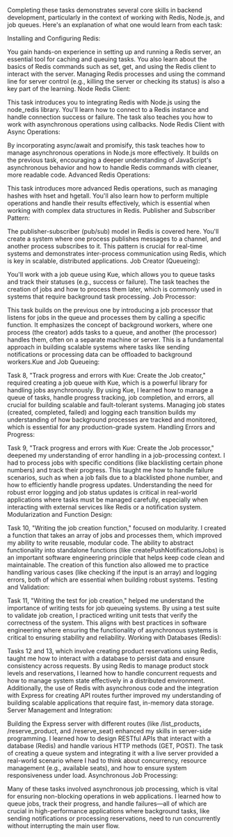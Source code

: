 Completing these tasks demonstrates several core skills in backend development, particularly in the context of working with Redis, Node.js, and job queues. Here's an explanation of what one would learn from each task:

Installing and Configuring Redis:

You gain hands-on experience in setting up and running a Redis server, an essential tool for caching and queuing tasks. You also learn about the basics of Redis commands such as set, get, and using the Redis client to interact with the server. Managing Redis processes and using the command line for server control (e.g., killing the server or checking its status) is also a key part of the learning. Node Redis Client:

This task introduces you to integrating Redis with Node.js using the node_redis library. You'll learn how to connect to a Redis instance and handle connection success or failure. The task also teaches you how to work with asynchronous operations using callbacks. Node Redis Client with Async Operations:

By incorporating async/await and promisify, this task teaches how to manage asynchronous operations in Node.js more effectively. It builds on the previous task, encouraging a deeper understanding of JavaScript's asynchronous behavior and how to handle Redis commands with cleaner, more readable code. Advanced Redis Operations:

This task introduces more advanced Redis operations, such as managing hashes with hset and hgetall. You'll also learn how to perform multiple operations and handle their results effectively, which is essential when working with complex data structures in Redis. Publisher and Subscriber Pattern:

The publisher-subscriber (pub/sub) model in Redis is covered here. You'll create a system where one process publishes messages to a channel, and another process subscribes to it. This pattern is crucial for real-time systems and demonstrates inter-process communication using Redis, which is key in scalable, distributed applications. Job Creator (Queueing):

You'll work with a job queue using Kue, which allows you to queue tasks and track their statuses (e.g., success or failure). The task teaches the creation of jobs and how to process them later, which is commonly used in systems that require background task processing. Job Processor:

This task builds on the previous one by introducing a job processor that listens for jobs in the queue and processes them by calling a specific function. It emphasizes the concept of background workers, where one process (the creator) adds tasks to a queue, and another (the processor) handles them, often on a separate machine or server. This is a fundamental approach in building scalable systems where tasks like sending notifications or processing data can be offloaded to background workers.Kue and Job Queueing:

Task 8, "Track progress and errors with Kue: Create the Job creator," required creating a job queue with Kue, which is a powerful library for handling jobs asynchronously. By using Kue, I learned how to manage a queue of tasks, handle progress tracking, job completion, and errors, all crucial for building scalable and fault-tolerant systems. Managing job states (created, completed, failed) and logging each transition builds my understanding of how background processes are tracked and monitored, which is essential for any production-grade system. Handling Errors and Progress:

Task 9, "Track progress and errors with Kue: Create the Job processor," deepened my understanding of error handling in a job-processing context. I had to process jobs with specific conditions (like blacklisting certain phone numbers) and track their progress. This taught me how to handle failure scenarios, such as when a job fails due to a blacklisted phone number, and how to efficiently handle progress updates. Understanding the need for robust error logging and job status updates is critical in real-world applications where tasks must be managed carefully, especially when interacting with external services like Redis or a notification system. Modularization and Function Design:

Task 10, "Writing the job creation function," focused on modularity. I created a function that takes an array of jobs and processes them, which improved my ability to write reusable, modular code. The ability to abstract functionality into standalone functions (like createPushNotificationsJobs) is an important software engineering principle that helps keep code clean and maintainable. The creation of this function also allowed me to practice handling various cases (like checking if the input is an array) and logging errors, both of which are essential when building robust systems. Testing and Validation:

Task 11, "Writing the test for job creation," helped me understand the importance of writing tests for job queueing systems. By using a test suite to validate job creation, I practiced writing unit tests that verify the correctness of the system. This aligns with best practices in software engineering where ensuring the functionality of asynchronous systems is critical to ensuring stability and reliability. Working with Databases (Redis):

Tasks 12 and 13, which involve creating product reservations using Redis, taught me how to interact with a database to persist data and ensure consistency across requests. By using Redis to manage product stock levels and reservations, I learned how to handle concurrent requests and how to manage system state effectively in a distributed environment. Additionally, the use of Redis with asynchronous code and the integration with Express for creating API routes further improved my understanding of building scalable applications that require fast, in-memory data storage. Server Management and Integration:

Building the Express server with different routes (like /list_products, /reserve_product, and /reserve_seat) enhanced my skills in server-side programming. I learned how to design RESTful APIs that interact with a database (Redis) and handle various HTTP methods (GET, POST). The task of creating a queue system and integrating it with a live server provided a real-world scenario where I had to think about concurrency, resource management (e.g., available seats), and how to ensure system responsiveness under load. Asynchronous Job Processing:

Many of these tasks involved asynchronous job processing, which is vital for ensuring non-blocking operations in web applications. I learned how to queue jobs, track their progress, and handle failures—all of which are crucial in high-performance applications where background tasks, like sending notifications or processing reservations, need to run concurrently without interrupting the main user flow.

